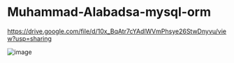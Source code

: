 # Muhammad-Alabadsa-mysql-orm

https://drive.google.com/file/d/10x_BqAtr7cYAdlWVmPhsye26StwDnyvu/view?usp=sharing


![image](https://github.com/JSD-0423/Muhammad-Alabadsa-mysql-orm/assets/42316204/a112fc85-a120-4e96-bb5a-4202b4a7dccb)

